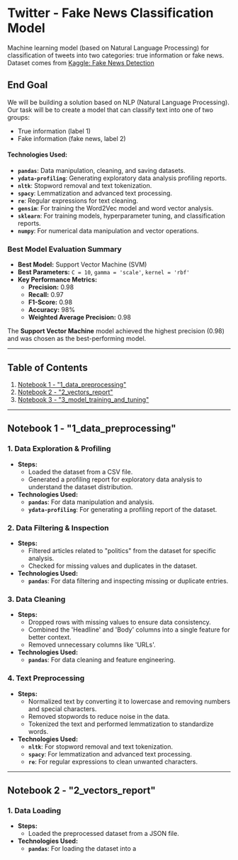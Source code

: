 # Twitter - Fake News Classification Model
Machine learning model (based on Natural Language Processing) for classification of tweets into two categories: true information or fake news.  
Dataset comes from [Kaggle: Fake News Detection](https://www.kaggle.com/datasets/jruvika/fake-news-detection/discussion?sort=hotness)

## **End Goal**
We will be building a solution based on NLP (Natural Language Processing).  
Our task will be to create a model that can classify text into one of two groups:
- True information (label 1)
- Fake information (fake news, label 2)

#### Technologies Used:
- **`pandas`**: Data manipulation, cleaning, and saving datasets.
- **`ydata-profiling`**: Generating exploratory data analysis profiling reports.
- **`nltk`**: Stopword removal and text tokenization.
- **`spacy`**: Lemmatization and advanced text processing.
- **`re`**: Regular expressions for text cleaning.
- **`gensim`**: For training the Word2Vec model and word vector analysis.
- **`sklearn`**: For training models, hyperparameter tuning, and classification reports.
- **`numpy`**: For numerical data manipulation and vector operations.

### **Best Model Evaluation Summary**
- **Best Model:** Support Vector Machine (SVM)
- **Best Parameters:** `C = 10`, `gamma = 'scale'`, `kernel = 'rbf'`
- **Key Performance Metrics:**
    - **Precision:** 0.98
    - **Recall:** 0.97
    - **F1-Score:** 0.98
    - **Accuracy:** 98%
    - **Weighted Average Precision:** 0.98
  
The **Support Vector Machine** model achieved the highest precision (0.98) and was chosen as the best-performing model.

---

## **Table of Contents**
1. [Notebook 1 - "1_data_preprocessing"](##notebook-1---1_data_preprocessing)
2. [Notebook 2 - "2_vectors_report"](##notebook-2---2_vectors_report)
3. [Notebook 3 - "3_model_training_and_tuning"](##notebook-3---3_model_training_and_tuning)

---

## Notebook 1 - "1_data_preprocessing"

### 1. **Data Exploration & Profiling**
   - **Steps:**
     - Loaded the dataset from a CSV file.
     - Generated a profiling report for exploratory data analysis to understand the dataset distribution.
   - **Technologies Used:**
     - **`pandas`**: For data manipulation and analysis.
     - **`ydata-profiling`**: For generating a profiling report of the dataset.

### 2. **Data Filtering & Inspection**
   - **Steps:**
     - Filtered articles related to "politics" from the dataset for specific analysis.
     - Checked for missing values and duplicates in the dataset.
   - **Technologies Used:**
     - **`pandas`**: For data filtering and inspecting missing or duplicate entries.

### 3. **Data Cleaning**
   - **Steps:**
     - Dropped rows with missing values to ensure data consistency.
     - Combined the 'Headline' and 'Body' columns into a single feature for better context.
     - Removed unnecessary columns like 'URLs'.
   - **Technologies Used:**
     - **`pandas`**: For data cleaning and feature engineering.

### 4. **Text Preprocessing**
   - **Steps:**
     - Normalized text by converting it to lowercase and removing numbers and special characters.
     - Removed stopwords to reduce noise in the data.
     - Tokenized the text and performed lemmatization to standardize words.
   - **Technologies Used:**
     - **`nltk`**: For stopword removal and text tokenization.
     - **`spacy`**: For lemmatization and advanced text processing.
     - **`re`**: For regular expressions to clean unwanted characters.

---

## Notebook 2 - "2_vectors_report"

### 1. **Data Loading**
   - **Steps:**
     - Loaded the preprocessed dataset from a JSON file.
   - **Technologies Used:**
     - **`pandas`**: For loading the dataset into a 
